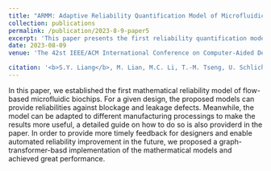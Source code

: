 ```yaml
---
title: "ARMM: Adaptive Reliability Quantification Model of Microfluidic Designs and Its Graph-Transformer-Based Implementation"
collection: publications
permalink: /publication/2023-8-9-paper5
excerpt: 'This paper presents the first reliability quantification model of flow-based microfluidic biochips, and is adaptive to different manufacturing processings. To provide more timely feedback for designers and enable more efficent reliability improvements, a graph-transformer-based implementation was also proposed.'
date: 2023-08-09
venue: 'The 42st IEEE/ACM International Conference on Computer-Aided Design (ICCAD)'

citation: '<b>S.Y. Liang</b>, M. Lian, M.C. Li, T.-M. Tseng, U. Schlichtmann, T.-Y. Ho, "ARMM: Adaptive Reliability Quantification Model of Microfluidic Designs and Its Graph-Transformer-Based Implementation.", The 42nd IEEE/ACM International Conference on Computer-Aided Design (ICCAD), 2023.'
---
```


In this paper, we established the first mathematical reliability model of flow-based microfluidic biochips. For a given design, the proposed models can provide reliabilities against blockage and leakage defects. Meanwhile, the model can be adapted to different manufacturing processings to make the results more useful, a detailed guide on how to do so is also providerd in the paper. In order to provide more timely feedback for designers and enable automated reliability improvement in the future, we proposed a graph-transformer-basd implementation of the mathermatical models and achieved great performance. 

